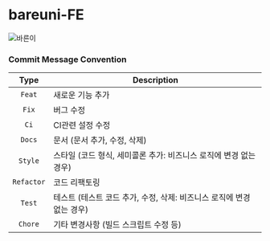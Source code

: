 # bareuni-FE

<!-- 
<img width="1136" alt="image" src="https://github.com/bareuni/bareuni-iOS/assets/113659520/64504a94-e44d-4c0f-a25f-bf2312632948">
-->

![바른이](https://github.com/bareuni/bareuni-iOS/assets/69234788/5e0eb0ec-8ec4-4543-b36e-86b64ac92005)

### Commit Message Convention

|    Type     | Description  |
|:-----------:|---|
|   `Feat`    | 새로운 기능 추가 |
|    `Fix`    | 버그 수정 |
|    `Ci`     | CI관련 설정 수정 |
|   `Docs`    | 문서 (문서 추가, 수정, 삭제) |
|   `Style`   | 스타일 (코드 형식, 세미콜론 추가: 비즈니스 로직에 변경 없는 경우) |
| `Refactor`  | 코드 리팩토링 |
|   `Test`    | 테스트 (테스트 코드 추가, 수정, 삭제: 비즈니스 로직에 변경 없는 경우) |
|   `Chore`   | 기타 변경사항 (빌드 스크립트 수정 등) |
